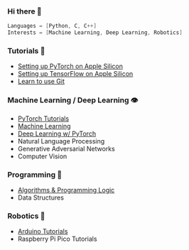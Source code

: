 ### Hi there 👋
```C
Languages = [Python, C, C++]
Interests = [Machine Learning, Deep Learning, Robotics]
```

### Tutorials 🚀
- [Setting up PyTorch on Apple Silicon](https://github.com/phpfontana/pytorch-apple-silicon) 
- [Setting up TensorFlow on Apple Silicon](https://github.com/phpfontana/tensorflow-apple-silicon) 
- [Learn to use Git](https://github.com/phpfontana/git-version-control)

### Machine Learning / Deep Learning 👁 
- [PyTorch Tutorials](https://github.com/phpfontana/pytorch-tutorials)
- [Machine Learning](https://github.com/phpfontana/machine-learning-pytorch)
- [Deep Learning w/ PyTorch](https://github.com/phpfontana/deep-learning-pytorch)
- Natural Language Processing 
- Generative Adversarial Networks 
- Computer Vision

### Programming 👾
- [Algorithms & Programming Logic](https://github.com/phpfontana/algorithms)
- Data Structures

### Robotics 🤖
- [Arduino Tutorials](https://github.com/phpfontana/arduino-tutorials)
- Raspberry Pi Pico Tutorials
